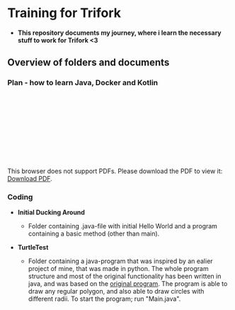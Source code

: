 # Training for Trifork
* **This repository documents my journey, where i learn the necessary stuff to work for Trifork <3**

## Overview of folders and documents
### Plan - how to learn Java, Docker and Kotlin
<object data="https://github.com/froemosen/Training-for-Trifork/raw/main/Documents/Learning%20Status.pdf" type="application/pdf" width="700px" height="700px">
    <embed src="https://github.com/froemosen/Training-for-Trifork/raw/main/Documents/Learning%20Status.pdf">
        <p>This browser does not support PDFs. Please download the PDF to view it: <a href="https://github.com/froemosen/Training-for-Trifork/raw/main/Documents/Learning%20Status.pdf">Download PDF</a>.</p>
    </embed>
</object>


### Coding
* **Initial Ducking Around**
  * Folder containing .java-file with initial Hello World and a program containing a basic method (other than main).

* **TurtleTest**
  * Folder containing a java-program that was inspired by an ealier project of mine, that was made in python. The whole program structure and most of the original functionality has been written in java, and was based on the [original program](https://github.com/froemosen/Training-for-Trifork/blob/main/TurtleTest/Inspiration/main.py).
  The program is able to draw any regular polygon, and also able to draw circles with different radii. To start the program; run "Main.java".
